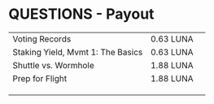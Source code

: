 # QUESTIONS - Payout



|                                   |           |   |
| --------------------------------- | --------- | - |
| Voting Records                    | 0.63 LUNA |   |
| Staking Yield, Mvmt 1: The Basics | 0.63 LUNA |   |
| Shuttle vs. Wormhole              | 1.88 LUNA |   |
| Prep for Flight                   | 1.88 LUNA |   |
|                                   |           |   |
|                                   |           |   |
|                                   |           |   |
